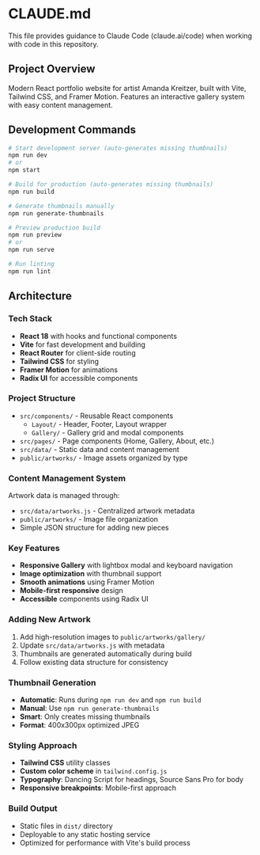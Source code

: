 # CLAUDE.md

This file provides guidance to Claude Code (claude.ai/code) when working with code in this repository.

## Project Overview

Modern React portfolio website for artist Amanda Kreitzer, built with Vite, Tailwind CSS, and Framer Motion. Features an interactive gallery system with easy content management.

## Development Commands

```bash
# Start development server (auto-generates missing thumbnails)
npm run dev
# or
npm start

# Build for production (auto-generates missing thumbnails)
npm run build

# Generate thumbnails manually
npm run generate-thumbnails

# Preview production build
npm run preview
# or 
npm run serve

# Run linting
npm run lint
```

## Architecture

### Tech Stack
- **React 18** with hooks and functional components
- **Vite** for fast development and building
- **React Router** for client-side routing
- **Tailwind CSS** for styling
- **Framer Motion** for animations
- **Radix UI** for accessible components

### Project Structure
- `src/components/` - Reusable React components
  - `Layout/` - Header, Footer, Layout wrapper
  - `Gallery/` - Gallery grid and modal components
- `src/pages/` - Page components (Home, Gallery, About, etc.)
- `src/data/` - Static data and content management
- `public/artworks/` - Image assets organized by type

### Content Management System
Artwork data is managed through:
- `src/data/artworks.js` - Centralized artwork metadata
- `public/artworks/` - Image file organization
- Simple JSON structure for adding new pieces

### Key Features
- **Responsive Gallery** with lightbox modal and keyboard navigation
- **Image optimization** with thumbnail support
- **Smooth animations** using Framer Motion
- **Mobile-first responsive** design
- **Accessible** components using Radix UI

### Adding New Artwork
1. Add high-resolution images to `public/artworks/gallery/`
2. Update `src/data/artworks.js` with metadata
3. Thumbnails are generated automatically during build
4. Follow existing data structure for consistency

### Thumbnail Generation
- **Automatic**: Runs during `npm run dev` and `npm run build`
- **Manual**: Use `npm run generate-thumbnails`
- **Smart**: Only creates missing thumbnails
- **Format**: 400x300px optimized JPEG

### Styling Approach
- **Tailwind CSS** utility classes
- **Custom color scheme** in `tailwind.config.js`
- **Typography**: Dancing Script for headings, Source Sans Pro for body
- **Responsive breakpoints**: Mobile-first approach

### Build Output
- Static files in `dist/` directory
- Deployable to any static hosting service
- Optimized for performance with Vite's build process